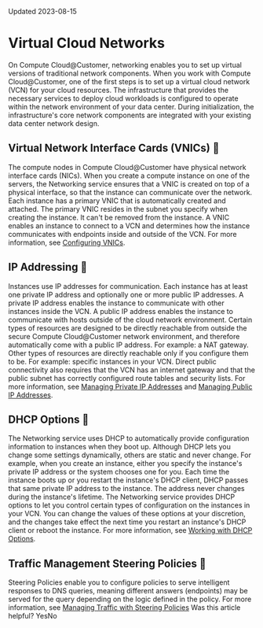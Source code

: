 Updated 2023-08-15
# Virtual Cloud Networks
On Compute Cloud@Customer, networking enables you to set up virtual versions of traditional network components.
When you work with Compute Cloud@Customer, one of the first steps is to set up a virtual cloud network (VCN) for your cloud resources. 
The infrastructure that provides the necessary services to deploy cloud workloads is configured to operate within the network environment of your data center. During initialization, the infrastructure's core network components are integrated with your existing data center network design. 
## Virtual Network Interface Cards (VNICs) 🔗 
The compute nodes in Compute Cloud@Customer have physical network interface cards (NICs). When you create a compute instance on one of the servers, the Networking service ensures that a VNIC is created on top of a physical interface, so that the instance can communicate over the network. Each instance has a primary VNIC that is automatically created and attached. The primary VNIC resides in the subnet you specify when creating the instance. It can't be removed from the instance.
A VNIC enables an instance to connect to a VCN and determines how the instance communicates with endpoints inside and outside of the VCN. 
For more information, see [Configuring VNICs](https://docs.oracle.com/en-us/iaas/compute-cloud-at-customer/topics/network/configuring-vnics.htm#configuring-vnics-and-ip-adresses "On Compute Cloud@Customer, the compute nodes have physical network interface cards \(NICs\). When you create a compute instance, the Networking service ensures that a VNIC is created on top of a physical interface, so that the instance can communicate over the network.").
## IP Addressing 🔗 
Instances use IP addresses for communication. Each instance has at least one private IP address and optionally one or more public IP addresses. A private IP address enables the instance to communicate with other instances inside the VCN. A public IP address enables the instance to communicate with hosts outside of the cloud network environment.
Certain types of resources are designed to be directly reachable from outside the secure Compute Cloud@Customer network environment, and therefore automatically come with a public IP address. For example: a NAT gateway. Other types of resources are directly reachable only if you configure them to be. For example: specific instances in your VCN. Direct public connectivity also requires that the VCN has an internet gateway and that the public subnet has correctly configured route tables and security lists.
For more information, see [Managing Private IP Addresses](https://docs.oracle.com/en-us/iaas/compute-cloud-at-customer/topics/network/managing-private-ip-addresses.htm#managing-private-ip-addresses "On Compute Cloud@Customer, a private IP address enables communication with resources on the VCN.") and [Managing Public IP Addresses](https://docs.oracle.com/en-us/iaas/compute-cloud-at-customer/topics/network/managing-public-ip-addresses.htm#managing-public-ip-addresses "On Compute Cloud@Customer, a public IP address enables communication outside the VCN, including to the data center network.").
## DHCP Options 🔗 
The Networking service uses DHCP to automatically provide configuration information to instances when they boot up. Although DHCP lets you change some settings dynamically, others are static and never change. For example, when you create an instance, either you specify the instance's private IP address or the system chooses one for you. Each time the instance boots up or you restart the instance's DHCP client, DHCP passes that same private IP address to the instance. The address never changes during the instance's lifetime.
The Networking service provides DHCP options to let you control certain types of configuration on the instances in your VCN. You can change the values of these options at your discretion, and the changes take effect the next time you restart an instance's DHCP client or reboot the instance.
For more information, see [Working with DHCP Options](https://docs.oracle.com/en-us/iaas/compute-cloud-at-customer/topics/network/working-with-dhcp-options.htm#working-with-dhcp-options "On Compute Cloud@Customer, when you create a subnet, you can specify the set of DHCP options for the subnet. A set of DHCP options is a resource with an OCID. If you don't specify a set of DHCP options, the default set for the VCN is used.").
## Traffic Management Steering Policies 🔗 
Steering Policies enable you to configure policies to serve intelligent responses to DNS queries, meaning different answers (endpoints) may be served for the query depending on the logic defined in the policy. 
For more information, see [Managing Traffic with Steering Policies](https://docs.oracle.com/en-us/iaas/compute-cloud-at-customer/topics/network/managing-traffic-with-steering-policies.htm#managing-traffic-with-steering-policies "On Compute Cloud@Customer, offers two types of traffic steering policies based on load balancing and some value of the IP address prefix.")
Was this article helpful?
YesNo

